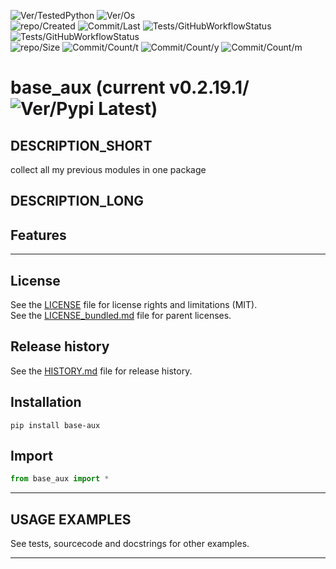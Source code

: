 ![Ver/TestedPython](https://img.shields.io/pypi/pyversions/base_aux)
![Ver/Os](https://img.shields.io/badge/os_development-Windows-blue)  
![repo/Created](https://img.shields.io/github/created-at/centroid457/base_aux)
![Commit/Last](https://img.shields.io/github/last-commit/centroid457/base_aux)
![Tests/GitHubWorkflowStatus](https://github.com/centroid457/base_aux/actions/workflows/test_linux.yml/badge.svg)
![Tests/GitHubWorkflowStatus](https://github.com/centroid457/base_aux/actions/workflows/test_windows.yml/badge.svg)  
![repo/Size](https://img.shields.io/github/repo-size/centroid457/base_aux)
![Commit/Count/t](https://img.shields.io/github/commit-activity/t/centroid457/base_aux)
![Commit/Count/y](https://img.shields.io/github/commit-activity/y/centroid457/base_aux)
![Commit/Count/m](https://img.shields.io/github/commit-activity/m/centroid457/base_aux)

# base_aux (current v0.2.19.1/![Ver/Pypi Latest](https://img.shields.io/pypi/v/base_aux?label=pypi%20latest))

## DESCRIPTION_SHORT
collect all my previous modules in one package

## DESCRIPTION_LONG



## Features


********************************************************************************
## License
See the [LICENSE](LICENSE) file for license rights and limitations (MIT).  
See the [LICENSE_bundled.md](LICENSE_bundled.md) file for parent licenses.  


## Release history
See the [HISTORY.md](HISTORY.md) file for release history.  


## Installation
```commandline
pip install base-aux
```


## Import
```python
from base_aux import *
```


********************************************************************************
## USAGE EXAMPLES
See tests, sourcecode and docstrings for other examples.  

********************************************************************************
